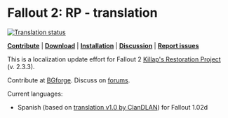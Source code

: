 # Fallout 2: RP - translation
<a href="https://tra.bgforge.net/projects/fallout2/rp-male/">
<img src="https://tra.bgforge.net/widgets/fallout2/-/svg-badge.svg" alt="Translation status" />
</a>

[__Contribute__](https://tra.bgforge.net/projects/fallout2/rp-male/)
| [__Download__](https://github.com/BGforgeNet/fallout2-rp-translation/releases)
| [__Installation__](https://forum.bgforge.net/viewtopic.php?f=5&t=22)
| [__Discussion__](https://forum.bgforge.net/viewtopic.php?f=5&t=22)
| [__Report issues__](https://github.com/BGforgeNet/fallout2-up-translation/issues)

This is a localization update effort for Fallout 2 [Killap's Restoration Project](http://killap.net/fallout2/web/Downloads.html) (v. 2.3.3).

Contribute at [BGforge](https://tra.bgforge.net/projects/fallout2/rp-male/). Discuss on [forums](https://forum.bgforge.net/viewtopic.php?f=5&t=22).

Current languages:
* Spanish (based on [translation v1.0 by ClanDLAN](http://academia.clandlan.net/?page=academia/view&id=371&title=Traduccion_Fallout_2)) for Fallout 1.02d
